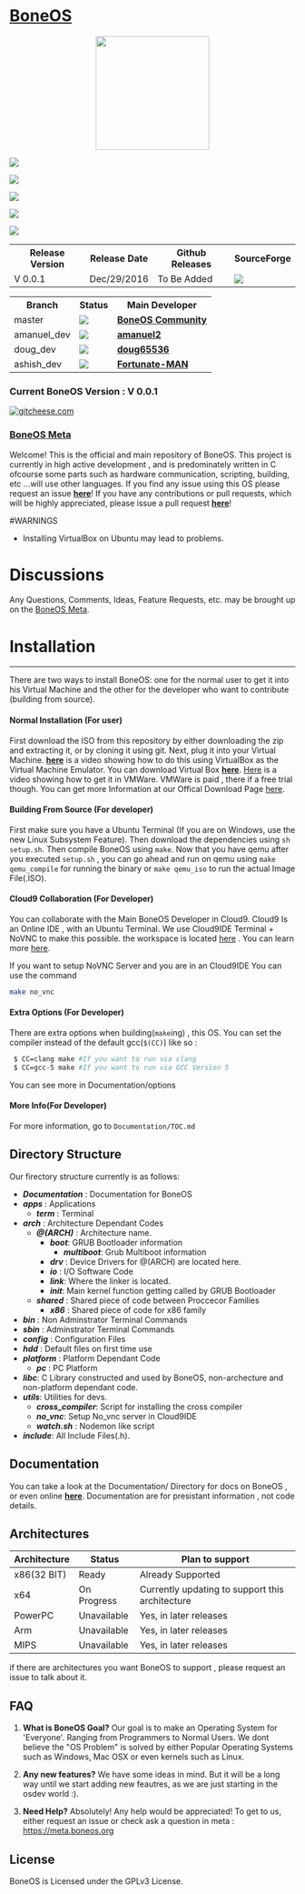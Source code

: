 # [BoneOS](https://BoneOS.org)


<p align="center"><a href="https://boneos.org" target="_blank"><img width="200"src="https://i.imgur.com/H6ixAr4.png"></a></p>


<p align="center">

<a href="https://amanuel2.gitbooks.io/boneos/content"><img src="https://img.shields.io/badge/Documentation-passing-brightgreen.svg"></a>

<a href="https://gitter.im/amanuel2/BoneOS?utm_source=badge&utm_medium=badge&utm_campaign=pr-badge&utm_content=badge"><img src="https://badges.gitter.im/amanuel2/BoneOS.svg"></a>

<a href="https://BoneOS.slack.com"><img src="https://slack.boneos.org/badge.svg"></a>

<a href="https://zenhub.com"><img src="https://raw.githubusercontent.com/ZenHubIO/support/master/zenhub-badge.png"></a>

<a href="https://www.bountysource.com/teams/boneos"><img src="https://api.bountysource.com/badge/team?team_id=184475"></a>
<table>
  <tr>
    <th>Release Version</th>
    <th>Release Date</th>
    <th>Github Releases</th>
    <th>SourceForge</th>
  </tr>
  
  <tr>
   <td>V 0.0.1</td>
   <td>Dec/29/2016</td>
   <td>To Be Added</td>
   <td>
   <a href="https://sourceforge.net/projects/boneproject-boneos/files/Release%20V%200.0.1/BoneOS.iso/download"><img src="https://a.fsdn.com/con/app/sf-download-button"/></a>
   </td>
  </tr>
</table>

<table>
  <tr>
    <th>Branch</th>
    <th>Status</th>
    <th>Main Developer</th>
  </tr>
  
   <tr>
    <td>master</td>
    <td>
    <a href="https://travis-ci.org/Bone-Project/BoneOS/branches"> <img src="https://api.travis-ci.org/Bone-Project/BoneOS.svg?branch=master"/></a>
    </td>
    <td><strong><a href="https://github.com/Bone-Project">BoneOS Community</a></strong></td>
  </tr>
  
  <tr>
    <td>amanuel_dev</td>
    <td>
    <a href="https://travis-ci.org/Bone-Project/BoneOS/branches"> <img src="https://api.travis-ci.org/Bone-Project/BoneOS.svg?branch=amanuel_dev"/></a>
    </td>
    <td><strong><a href="https://github.com/amanuel2">amanuel2</a></strong></td>
  </tr>
   <tr>
    <td>doug_dev</td>
    <td>
    <a href="https://travis-ci.org/Bone-Project/BoneOS/branches"> <img src="https://api.travis-ci.org/Bone-Project/BoneOS.svg?branch=doug_dev"/></a>
    </td>
    <td><strong><a href="https://github.com/doug65536">doug65536</a></strong></td>
  </tr>
   <tr>
    <td>ashish_dev</td>
    <td>
    <a href="https://travis-ci.org/Bone-Project/BoneOS/branches"> <img src="https://api.travis-ci.org/Bone-Project/BoneOS.svg?branch=ashish_dev"/></a>
    </td>
    <td><strong><a href="https://github.com/Fortunate-MAN">Fortunate-MAN</a></strong></td>
  </tr>
</table>



</p>




<h3 color="red"> Current BoneOS Version : V 0.0.1 </h3>




[![gitcheese.com](https://api.gitcheese.com/v1/projects/fa53637b-26a0-49e0-b836-ae4b5c63adc8/badges?type=1)](https://www.gitcheese.com/app/#/projects/fa53637b-26a0-49e0-b836-ae4b5c63adc8/pledges/create)






### [BoneOS Meta](https://meta.boneos.org/)


Welcome! This is the official and main repository of BoneOS. This project is currently in high active development , 
and is predominately written in C ofcourse some parts such as  hardware communication, scripting, building, etc ...will use
other languages. 
If you find any issue using this OS please request an issue [**here**](https://meta.boneos.org/)!
If you have any contributions or pull requests, which will be highly appreciated, please issue a pull request 
[**here**](https://github.com/Bone-Project/BoneOS/pulls)! 

#WARNINGS

 - Installing VirtualBox on Ubuntu may lead to problems.


# Discussions

Any Questions, Comments, Ideas, Feature Requests, etc. may be brought up on the [BoneOS Meta](https://meta.boneos.org/).

# Installation
---

There are two ways to install BoneOS: one for the normal user to get it into his Virtual Machine and the other for the developer who want to contribute (building from source). 

#### Normal Installation (For user)
  First download the ISO from this repository by either downloading the zip and extracting it, or by cloning it using git. Next, plug it into your Virtual Machine. [**here**](https://www.youtube.com/watch?v=rBjlaEAzUZo&feature=youtu.be) is a video showing how to do this using VirtualBox as the Virtual Machine Emulator. You can download Virtual Box [**here**](https://www.virtualbox.org/). [Here](https://www.youtube.com/watch?v=yDiwl6AxNrc&feature=youtu.be) is a video showing how to get it in VMWare. VMWare is paid , there if a free trial though. You can get more Information at our Offical Download Page [here](https://boneos.org/download.html). 
 
#### Building From Source (For developer)

 First make sure you have a Ubuntu Terminal (If you are on Windows, use the new Linux Subsystem Feature). Then download the dependencies using `sh setup.sh`. Then compile BoneOS using `make`. Now that you have qemu after you executed `setup.sh` , you can go ahead and run on qemu using `make qemu_compile` for running the binary or `make qemu_iso` to run the actual Image File(.ISO).
 
#### Cloud9 Collaboration (For Developer) 
 
 You can collaborate with the Main BoneOS Developer in Cloud9. Cloud9 Is an Online IDE , with an Ubuntu Terminal. We use Cloud9IDE Terminal + NoVNC to make this possible.
 the workspace is located [here](https://ide.c9.io/amanuel2/osdev) . You can learn more [here](https://community.c9.io/t/cant-install-grub/11653/5?u=phpcoder231).
 
 If you want to setup NoVNC Server and you are in an Cloud9IDE You can use the command 
 
 ```sh
 make no_vnc
 ```
 
#### Extra Options (For Developer)

 There are extra options when building(`make`ing) , this OS. You can set the compiler instead of the default
 gcc(`$(CC)`) like so : 
 
 ```sh
  $ CC=clang make #If you want to run via clang
  $ CC=gcc-5 make #If you want to run via GCC Version 5
 ```
 
 You can see more in Documentation/options

#### More Info(For Developer)
For more information, go to `Documentation/TOC.md`
 
Directory Structure
----
Our firectory structure currently is as follows:

- ***Documentation*** : Documentation for BoneOS
- ***apps*** : Applications
   - ***term*** : Terminal
- ***arch*** : Architecture Dependant Codes
   - ***@(ARCH)*** : Architecture name.
     - ***boot***: GRUB Bootloader information 
       - ***multiboot***: Grub Multiboot information
     - ***drv***  : Device Drivers for @(ARCH) are located here.
     - ***io*** : I/O Software Code 
     - ***link***: Where the linker is located.
     - ***init***: Main kernel function getting called by GRUB Bootloader
  - ***shared*** : Shared piece of code between Proccecor Families
     - ***x86*** : Shared piece of code for x86 family
- ***bin*** : Non Adminstrator Terminal Commands
- ***sbin*** : Adminstrator Terminal Commands
- ***config*** : Configuration Files
- ***hdd*** : Default files on first time use
- ***platform*** : Platform Dependant Code
   - ***pc*** : PC Platform
- ***libc***: C Library constructed and used by BoneOS, non-archecture and non-platform dependant code.
- ***utils***: Utilities for devs.
   - ***cross_compiler***: Script for installing the cross compiler
   - ***no_vnc***: Setup No_vnc server in Cloud9IDE
   - ***watch.sh*** : Nodemon like script 
- ***include***: All Include Files(.h).

Documentation
---
You can take a look at the Documentation/ Directory for docs on BoneOS , or even online [**here**](https://amanuel2.gitbooks.io/boneos/content). Documentation are for presistant information , not code details.

Architectures
---
Architecture          |   Status    | Plan to support |
------------- | ------------- | -----------|
x86(32 BIT) |    Ready   |  Already Supported        |
x64| On Progress  |    Currently updating to support this architecture       |
PowerPC| Unavailable  |   Yes, in later releases       |
Arm| Unavailable   |    Yes, in later releases       |
MIPS | Unavailable|     Yes, in later releases     |

if there are architectures you want BoneOS to support , please request an issue to talk about it. 


FAQ
---

1) **What is BoneOS Goal?**
 Our goal is to make an Operating System for 'Everyone'. Ranging from Programmers
 to Normal Users. We dont believe the "OS Problem" is solved by either Popular
 Operating Systems such as Windows, Mac OSX or even kernels such as Linux.

2) **Any new features?**
 We have some ideas in mind. But it will be a long way until we start adding
 new feautres, as we are just starting in the osdev world :).

3) **Need Help?**
 Absolutely! Any help would be appreciated! To get to us, either request an
 issue or check ask a question in meta : https://meta.boneos.org

License
---

BoneOS is Licensed under the GPLv3 License.
